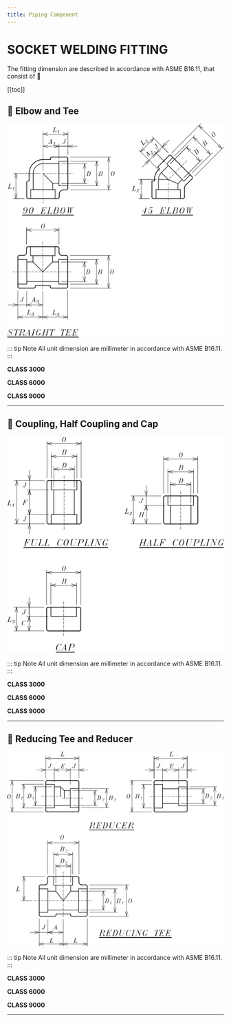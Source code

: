 ```yaml
---
title: Piping Component
---
```


# SOCKET WELDING FITTING

The fitting dimension are described in accordance with ASME B16.11, that consist of 💬

[[toc]]

## :bow_and_arrow: Elbow and Tee

![SW-Fitting-1](../.vitepress/images/elb-sw.png)

::: tip Note 
   All unit dimension are millimeter in accordance with ASME B16.11.
:::

**CLASS 3000**
<xlsx-reader TableName="SW_1_3000" />

**CLASS 6000**
<xlsx-reader TableName="SW_1_6000" />

**CLASS 9000**
<xlsx-reader TableName="SW_1_9000" />

<hr />

## :womans_hat: Coupling, Half Coupling and Cap

![SW-Fitting-2](../.vitepress/images/cplg-sw.png)

::: tip Note 
   All unit dimension are millimeter in accordance with ASME B16.11.
:::

**CLASS 3000**
<xlsx-reader TableName="SW_2_3000" />

**CLASS 6000**
<xlsx-reader TableName="SW_2_6000" />

**CLASS 9000**
<xlsx-reader TableName="SW_2_9000" />

<hr />

## :trident: Reducing Tee and Reducer

![SW-Fitting-3](../.vitepress/images/redtee-sw.png)

::: tip Note 
   All unit dimension are millimeter in accordance with ASME B16.11.
:::

**CLASS 3000**
<xlsx-reader TableName="SW_3_3000" />

**CLASS 6000**
<xlsx-reader TableName="SW_3_6000" />

**CLASS 9000**
<xlsx-reader TableName="SW_3_9000" />

<hr />